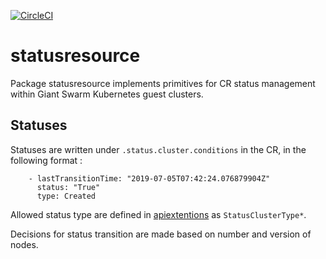 [![CircleCI](https://circleci.com/gh/giantswarm/statusresource.svg?&style=shield&circle-token=b91250c237a9800cbeeacd1a54e8bb1def458355)](https://circleci.com/gh/giantswarm/statusresource)

# statusresource

Package statusresource implements primitives for CR status management within
Giant Swarm Kubernetes guest clusters.

## Statuses

Statuses are written under `.status.cluster.conditions` in the CR,
in the following format :

```
    - lastTransitionTime: "2019-07-05T07:42:24.076879904Z"
      status: "True"
      type: Created
```

Allowed status type are defined in [apiextentions](https://godoc.org/github.com/giantswarm/apiextensions/pkg/apis/provider/v1alpha1) as `StatusClusterType*`.

Decisions for status transition are made based on number and version of nodes.
